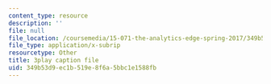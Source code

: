 ```yaml
---
content_type: resource
description: ''
file: null
file_location: /coursemedia/15-071-the-analytics-edge-spring-2017/349b53d9ec1b519e8f6a5bbc1e1588fb_ww-S4khiumM.vtt
file_type: application/x-subrip
resourcetype: Other
title: 3play caption file
uid: 349b53d9-ec1b-519e-8f6a-5bbc1e1588fb
---
```

